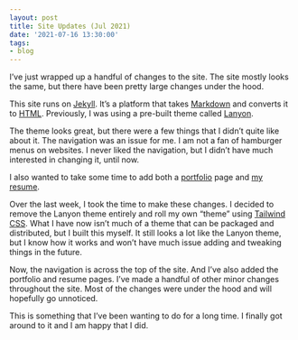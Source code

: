 ```yaml
---
layout: post
title: Site Updates (Jul 2021)
date: '2021-07-16 13:30:00'
tags:
- blog
---
```


I’ve just wrapped up a handful of changes to the site. The site mostly looks the same, but there have been pretty large changes under the hood.

This site runs on [Jekyll](https://jekyllrb.com/). It’s a platform that takes [Markdown](https://daringfireball.net/projects/markdown/) and converts it to [HTML](https://en.wikipedia.org/wiki/HTML). Previously, I was using a pre-built theme called [Lanyon](https://lanyon.getpoole.com/).

The theme looks great, but there were a few things that I didn’t quite like about it. The navigation was an issue for me. I am not a fan of hamburger menus on websites. I never liked the navigation, but I didn’t have much interested in changing it, until now.

I also wanted to take some time to add both a [portfolio](https://www.ryangrier.com/portfolio/) page and [my resume](https://www.ryangrier.com/resume/).

Over the last week, I took the time to make these changes. I decided to remove the Lanyon theme entirely and roll my own “theme” using [Tailwind CSS](https://tailwindcss.com/). What I have now isn’t much of a theme that can be packaged and distributed, but I built this myself. It still looks a lot like the Lanyon theme, but I know how it works and won’t have much issue adding and tweaking things in the future.

Now, the navigation is across the top of the site. And I’ve also added the portfolio and resume pages. I’ve made a handful of other minor changes throughout the site. Most of the changes were under the hood and will hopefully go unnoticed.

This is something that I’ve been wanting to do for a long time. I finally got around to it and I am happy that I did.

